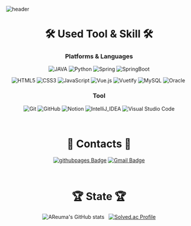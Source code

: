 <p><img src="https://capsule-render.vercel.app/api?type=soft&amp;&amp;fontColor=003458&amp;color=c6e0fb&amp;height=300&amp;section=header&amp;text=Areuma&amp;fontSize=100" alt="header"></p>

<h1 align="center"> 🛠 Used Tool & Skill 🛠</h1>

<h3 align="center"> Platforms & Languages </h3>




<div align="center">
<img src="https://img.shields.io/badge/Java-007396?style=flat-square&amp;logo=Java&amp;logoColor=white" alt="JAVA">&nbsp;<img src="https://img.shields.io/badge/Python-3776AB?style=flat-square&amp;logo=Python&amp;logoColor=white" alt="Python">&nbsp;<img src="https://img.shields.io/badge/Spring-6DB33F?style=flat-square&amp;logo=Spring&amp;logoColor=white" alt="Spring">&nbsp;<img src="https://img.shields.io/badge/Spring_Boot-6DB33F?style=flat-square&amp;logo=Spring%20Boot&amp;logoColor=white" alt="SpringBoot">

<img src="https://img.shields.io/badge/HTML5-E34F26?style=flat-square&amp;logo=HTML5&amp;logoColor=white" alt="HTML5">&nbsp;<img src="https://img.shields.io/badge/CSS3-1572B6?style=flat-square&amp;logo=CSS3&amp;logoColor=white" alt="CSS3">&nbsp;<img src="https://img.shields.io/badge/JavaScript-F7DF1E?style=flat-square&amp;logo=JavaScript&amp;logoColor=white" alt="JavaScript">&nbsp;<img src="https://img.shields.io/badge/Vue.js-4FC08D?style=flat-square&amp;logo=Vue.js&amp;logoColor=white" alt="Vue.js">&nbsp;<img src="https://img.shields.io/badge/Vuetify-1867C0?style=flat-square&amp;logo=Vuetify&amp;logoColor=white" alt="Vuetify">&nbsp;<img src="https://img.shields.io/badge/MySQL-4479A1?style=flat-square&amp;logo=MySQL&amp;logoColor=white" alt="MySQL">&nbsp;<img src="https://img.shields.io/badge/Oracle-F80000.svg?&amp;style=flat-square&amp;logo=Oracle&amp;logoColor=white" alt="Oracle">&nbsp;<br>
</div>



<p><h3 align="center">Tool </h3></p>
<p align="center">
<img src="https://img.shields.io/badge/Git-F05032?style=flat-square&amp;logo=Git&amp;logoColor=white" alt="Git"> <img src="https://img.shields.io/badge/GitHub-181717?style=flat-square&amp;logo=GitHub&amp;logoColor=white" alt="GitHub"> <img src="https://img.shields.io/badge/Notion-000000?style=flat-square&amp;logo=Notion&amp;logoColor=white" alt="Notion"> <img src="https://img.shields.io/badge/IntelliJ_IDEA-000000?style=flat-square&amp;logo=IntelliJ%20IDEA&amp;logoColor=white" alt="IntelliJ_IDEA"> <img src="https://img.shields.io/badge/Visual%20Studio%20Code-007ACC.svg?&amp;style=flat-square&amp;logo=Visual%20Studio%20Code&amp;logoColor=white" alt="Visual Studio Code"> 
</p>



<br/> 

<p><h1 align="center"> 🌟 Contacts 🌟 </h2></p>
<p align="center">
<a href="https://areuma.github.io/"><img src="https://img.shields.io/badge/Github_pages-000000?style=flat-square&amp;logo=githubpages&amp;logoColor=white&amp;" alt="githubpages Badge"></a>  
<a href="mailto:kuuniin@gmail.com"><img src="https://img.shields.io/badge/Gmail-d14836?style=flat-square&amp;logo=Gmail&amp;logoColor=white&amp;link=mailto:kuuniin@gmail.com" alt="Gmail Badge"></a> 
</p>

<br/>

<p><h1 align="center"> 🏆 State 🏆 </h2></p>
<p align="center">
<img src="https://github-readme-stats.vercel.app/api?username=AReuma&amp;show_icons=true&amp;title_color=1b1a42&amp;text_color=000000&amp;icon_color=0b8ce5&amp;bg_color=eff1f5&amp;locale=en" alt="AReuma&#39;s GitHub stats">&nbsp;&nbsp;&nbsp;<a href="https://solved.ac/kuuniin/"><img src="http://mazassumnida.wtf/api/v2/generate_badge?boj=kuuniin" alt="Solved.ac Profile"></a> 
</p>
